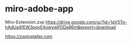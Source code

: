 # miro-adobe-app

Miro-Extension.zxp
https://drive.google.com/uc?id=1qV5To-hAdUa4fEW3pqyE4owywPDDa96m&export=download

https://zxpinstaller.com